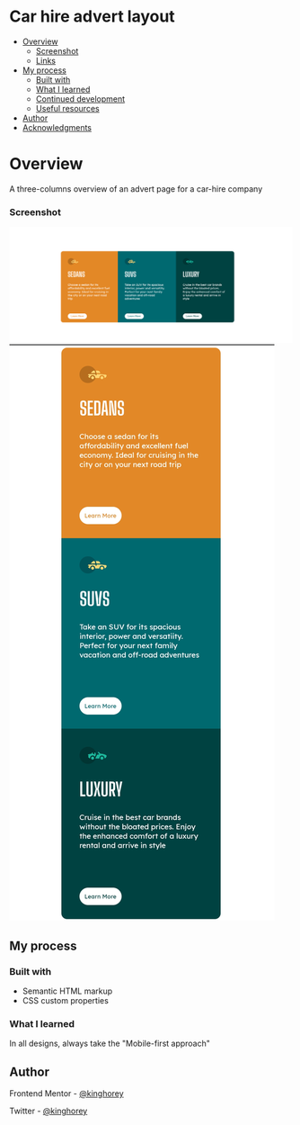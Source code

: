 # Car hire advert layout

- [Overview](#overview)
  - [Screenshot](#screenshot)
  - [Links](#links)
- [My process](#my-process)
  - [Built with](#built-with)
  - [What I learned](#what-i-learned)
  - [Continued development](#continued-development)
  - [Useful resources](#useful-resources)
- [Author](#author)
- [Acknowledgments](#acknowledgments)

# Overview 
A three-columns overview of an advert page for a car-hire company

### Screenshot
![](./screenshot.png)
![](./mobilescreenshot.png)

## My process

### Built with
* Semantic HTML markup
* CSS custom properties

### What I learned
In all designs, always take the "Mobile-first approach"


## Author
Frontend Mentor - [@kinghorey](https://www.frontendmentor.io/profile/KingHorey)

Twitter - [@kinghorey](https://twitter.com/kinghorey)






